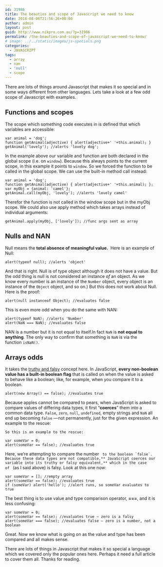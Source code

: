 ```yaml
---
id: 31986
title: The beauties and scope of Javascript we need to know
date: 2018-08-06T21:56:26+00:00
author: admin
layout: post
guid: http://www.nikpro.com.au/?p=31986
permalink: /the-beauties-and-scope-of-javascript-we-need-to-know/
# image: ../../static/images/js-specials.png
categories:
  - JAVASCRIPT
tags:
  - array
  - nan
  - 'null'
  - scope
---
```

There are lots of things around Javascript that makes it so special and in some ways different from other languages. Lets take a look at a few odd scope of Javascript with examples.

## Functions and scopes

The scope which something code executes in is defined that which variables are accessible:


```
var animal = 'dog';
function getAnimal(adjective) { alert(adjective+' '+this.animal); }
getAnimal('lovely'); //alerts 'lovely dog';
```


In the example above our variable and function are both declared in the global scope (i.e. on `window`). Because this always points to the current scope, in this example it points to `window`. So we forced the function to be called in the global scope. We can use the built-in method call instead:


```
var animal = 'dog';
function getAnimal(adjective) { alert(adjective+' '+this.animal); };
var myObj = {animal: 'camel'};
getAnimal.call(myObj, 'lovely'); //alerts 'lovely camel'
```


Therefor the function is not called in the window scope but in the myObj scope. We could also use apply method which takes arrays instead of individual arguments:


```
getAnimal.apply(myObj, ['lovely']); //func args sent as array
```


## Nulls and NAN

Null means the **total absence of meaningful value.**  Here is an example of Null:


```
alert(typeof null); //alerts 'object'
```


And that is right. Null is of type object although it does not have a value. But the odd thing is null is not considered an instance _of_ an object. As we know every number is an instance of the `Number` object, every object is an instance of the `Object` object, and so on.) But this does not work about Null. Here is the proof:


```
alert(null instanceof Object); //evaluates false
```


This is even more odd when you do the same with NAN:


```
alert(typeof NaN); //alerts 'Number'
alert(NaN === NaN); //evaluates false
```


NAN is a number but it is not equal to itself.In fact `NaN` is **not equal to anything**. The only way to confirm that something is `NaN` is via the function `isNaN()`.

## Arrays odds

It takes the [truthy and falsy](http://www.nikpro.com.au/truthy-or-falsy-values-in-javascript-and-how-to-work-with-them/) concept here. In JavaScript, **every non-boolean value has a built-in boolean flag** that is called on when the value is asked to behave like a boolean; like, for example, when you compare it to a boolean.


```
alert(new Array() == false); //evaluates true
```


Because apples cannot be compared to pears, when JavaScript is asked to compare values of differing data types, it first “**coerces**” them into a common data type. `False`, `zero`, `null`, `undefined`, empty strings and `NaN` all end up becoming `false` — not permanently, just for the given expression. An example to the rescue:

```
So this is an example to the rescue: 
```



```
var someVar = 0;
alert(someVar == false); //evaluates true
```


Here, we’re attempting to compare the number `` to the boolean `false`. Because these data types are not compatible,** JavaScript coerces our variable into its truthy or falsy equivalent,** which in the case of `` (as I said above) is falsy. Look at this one now:


```
var someVar = []; //empty array
alert(someVar == false); //evaluates true
if (someVar) alert('hello'); //alert runs, so someVar evaluates to true
```


The best thing is to use value and type comparison operator, **===**, and it is less confusing:


```
var someVar = 0;
alert(someVar == false); //evaluates true – zero is a falsy
alert(someVar === false); //evaluates false – zero is a number, not a boolean
```


Great. Now we know what is going on as the value and type has been compared and all makes sense.

There are lots of things in Javascript that makes it so special a language which we covered only the popular ones here. Perhaps it need a full article to cover them all. Thanks for reading.